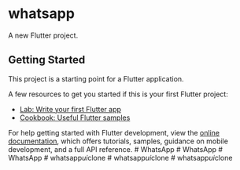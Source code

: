 # whatsapp

A new Flutter project.

## Getting Started

This project is a starting point for a Flutter application.

A few resources to get you started if this is your first Flutter project:

- [Lab: Write your first Flutter app](https://docs.flutter.dev/get-started/codelab)
- [Cookbook: Useful Flutter samples](https://docs.flutter.dev/cookbook)

For help getting started with Flutter development, view the
[online documentation](https://docs.flutter.dev/), which offers tutorials,
samples, guidance on mobile development, and a full API reference.
#   W h a t s A p p  
 #   W h a t s A p p  
 #   W h a t s A p p  
 #   w h a t s a p p _ u i _ c l o n e  
 #   w h a t s a p p _ u i _ c l o n e  
 #   w h a t s a p p _ u i _ c l o n e  
 